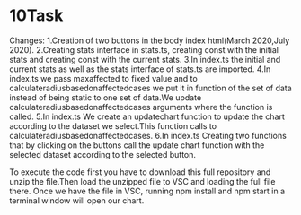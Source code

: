 # 10Task

Changes:
1.Creation of two buttons in the body index html(March 2020,July 2020).
2.Creating stats interface in stats.ts, creating const with the initial stats and creating const with the current stats.
3.In index.ts the initial and current stats as well as the stats interface of stats.ts are imported.
4.In index.ts we pass maxaffected to fixed value and to calculateradiusbasedonaffectedcases we put it in function of the set of 
data instead of being static to one set of data.We update calculateradiusbasedonaffectedcases arguments where the function is called.
5.In index.ts We create an updatechart function to update the chart according to the dataset we select.This function calls to calculateradiusbasedonaffectedcases.
6.In index.ts Creating two functions that by clicking on the buttons call the update chart function with the selected dataset 
according to the selected button.


To execute the code first you have to download this full repository and unzip the file.Then load the unzipped file to VSC and loading the full file there.
Once we have the file in VSC, running npm install and npm start in a terminal window will open our chart.
